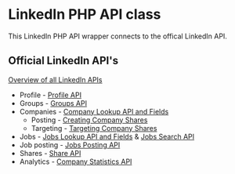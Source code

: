 # LinkedIn PHP API class

This LinkedIn PHP API wrapper connects to the offical LinkedIn API.


## Official LinkedIn API's

[Overview of all LinkedIn APIs](http://developer.linkedin.com/apis)

* Profile - [Profile API](http://developer.linkedin.com/documents/profile-api)
* Groups - [Groups API](http://developer.linkedin.com/documents/groups-api)
* Companies - [Company Lookup API and Fields](http://developer.linkedin.com/documents/company-lookup-api-and-fields)
	* Posting - [Creating Company Shares](https://developer.linkedin.com/creating-company-shares)
	* Targeting - [Targeting Company Shares](https://developer.linkedin.com/documents/targeting-company-shares)
* Jobs - [Jobs Lookup API and Fields](http://developer.linkedin.com/documents/job-lookup-api-and-fields) & [Jobs Search API](http://developer.linkedin.com/documents/job-search-api)
* Job posting - [Jobs Posting API](http://developer.linkedin.com/documents/job-posting-api-first-steps)
* Shares - [Share API](http://developer.linkedin.com/documents/share-api)
* Analytics - [Company Statistics API](https://developer.linkedin.com/documents/company-statistics)
